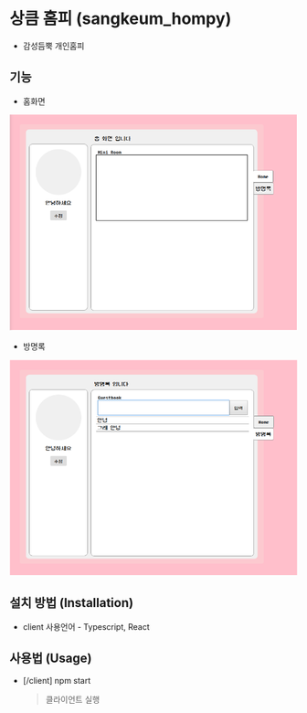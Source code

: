 # 상큼 홈피 (sangkeum_hompy)

- 감성듬뿍 개인홈피

## 기능

- 홈화면

<img src='readmeImage/home.png' />

- 방명록

<img src='readmeImage/guestbook.png' />

## 설치 방법 (Installation)

- client 사용언어 - Typescript, React

## 사용법 (Usage)

- [/client] npm start
  > 클라이언트 실행
